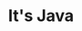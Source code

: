 ---
title: It's Java
description: Java语言
image: java.png

# Badge style
style:
    background: "#7f007f"
    color: "#fff"
---